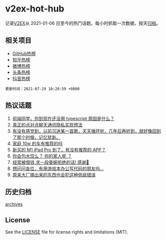 # v2ex-hot-hub

 记录[V2EX](https://www.v2ex.com/)从 2021-01-06 日至今的热门话题。每小时抓取一次数据，按天[归档](archives)。
 
 ## 相关项目

- [GitHub热榜](https://github.com/lonnyzhang423/github-hot-hub)
- [知乎热榜](https://github.com/lonnyzhang423/zhihu-hot-hub)
- [微博热榜](https://github.com/lonnyzhang423/weibo-hot-hub)
- [头条热榜](https://github.com/lonnyzhang423/toutiao-hot-hub)
- [抖音热榜](https://github.com/lonnyzhang423/douyin-hot-hub)


 `更新时间：2021-07-29 10:20:59 +0800`

## 热议话题

1. [前端同学，你到现在还没用 typescript 原因是什么？](https://www.v2ex.com/t/792205)
1. [真正的点对点聊天通讯隐私实现想法](https://www.v2ex.com/t/792283)
1. [有没有感觉到，以前沉迷某一首歌，天天循环听，几年后再听到，就好像回到了那个时候，记忆犹新。](https://www.v2ex.com/t/792200)
1. [家庭 10w 的车有推荐的吗](https://www.v2ex.com/t/792254)
1. [新买的 M1 iPad Pro 到了，有没有推荐的 APP？](https://www.v2ex.com/t/792195)
1. [你会包水饺么？ 你的家人呢 ？](https://www.v2ex.com/t/792322)
1. [经常被借钱,求一段委婉拒绝的话! 感谢🙏](https://www.v2ex.com/t/792309)
1. [想问问各位，有用游戏本办公写代码的朋友吗…](https://www.v2ex.com/t/792273)
1. [原来大厂搞出来的东西也会犯这种低级错误](https://www.v2ex.com/t/792233)

## 历史归档

[archives](archives)

## License

See the [LICENSE](LICENSE) file for license rights and limitations (MIT).
